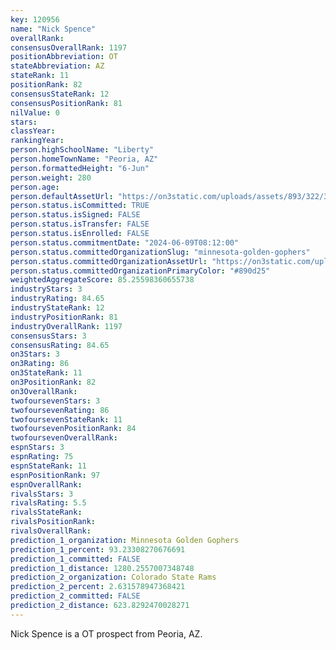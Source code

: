 ```yaml
---
key: 120956
name: "Nick Spence"
overallRank: 
consensusOverallRank: 1197
positionAbbreviation: OT
stateAbbreviation: AZ
stateRank: 11
positionRank: 82
consensusStateRank: 12
consensusPositionRank: 81
nilValue: 0
stars: 
classYear: 
rankingYear: 
person.highSchoolName: "Liberty"
person.homeTownName: "Peoria, AZ"
person.formattedHeight: "6-Jun"
person.weight: 280
person.age: 
person.defaultAssetUrl: "https://on3static.com/uploads/assets/893/322/322893.png"
person.status.isCommitted: TRUE
person.status.isSigned: FALSE
person.status.isTransfer: FALSE
person.status.isEnrolled: FALSE
person.status.commitmentDate: "2024-06-09T08:12:00"
person.status.committedOrganizationSlug: "minnesota-golden-gophers"
person.status.committedOrganizationAssetUrl: "https://on3static.com/uploads/assets/43/150/150043.svg"
person.status.committedOrganizationPrimaryColor: "#890d25"
weightedAggregateScore: 85.25598360655738
industryStars: 3
industryRating: 84.65
industryStateRank: 12
industryPositionRank: 81
industryOverallRank: 1197
consensusStars: 3
consensusRating: 84.65
on3Stars: 3
on3Rating: 86
on3StateRank: 11
on3PositionRank: 82
on3OverallRank: 
twofoursevenStars: 3
twofoursevenRating: 86
twofoursevenStateRank: 11
twofoursevenPositionRank: 84
twofoursevenOverallRank: 
espnStars: 3
espnRating: 75
espnStateRank: 11
espnPositionRank: 97
espnOverallRank: 
rivalsStars: 3
rivalsRating: 5.5
rivalsStateRank: 
rivalsPositionRank: 
rivalsOverallRank: 
prediction_1_organization: Minnesota Golden Gophers
prediction_1_percent: 93.23308270676691
prediction_1_committed: FALSE
prediction_1_distance: 1280.2557007348748
prediction_2_organization: Colorado State Rams
prediction_2_percent: 2.631578947368421
prediction_2_committed: FALSE
prediction_2_distance: 623.8292470028271
---
```

Nick Spence is a OT prospect from Peoria, AZ.